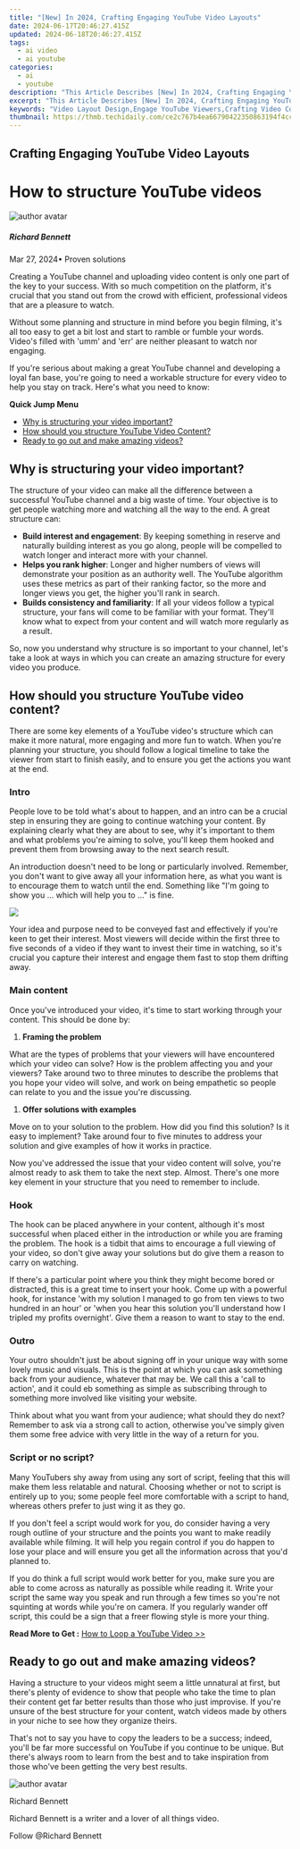 ```yaml
---
title: "[New] In 2024, Crafting Engaging YouTube Video Layouts"
date: 2024-06-17T20:46:27.415Z
updated: 2024-06-18T20:46:27.415Z
tags:
  - ai video
  - ai youtube
categories:
  - ai
  - youtube
description: "This Article Describes [New] In 2024, Crafting Engaging YouTube Video Layouts"
excerpt: "This Article Describes [New] In 2024, Crafting Engaging YouTube Video Layouts"
keywords: "Video Layout Design,Engage YouTube Viewers,Crafting Video Content,Creativity in Video Making,Captivating YouTube Formats,Effective Video Arrangements,Interactive Video Frameworks"
thumbnail: https://thmb.techidaily.com/ce2c767b4ea66790422350863194f4cca1e1e1f1b31e78a51ee237f509439d21.jpg
---
```


## Crafting Engaging YouTube Video Layouts

# How to structure YouTube videos

![author avatar](https://images.wondershare.com/filmora/article-images/richard-bennett.jpg)

##### Richard Bennett

 Mar 27, 2024• Proven solutions

 Creating a YouTube channel and uploading video content is only one part of the key to your success. With so much competition on the platform, it's crucial that you stand out from the crowd with efficient, professional videos that are a pleasure to watch.

 Without some planning and structure in mind before you begin filming, it's all too easy to get a bit lost and start to ramble or fumble your words. Video's filled with 'umm' and 'err' are neither pleasant to watch nor engaging.

 If you're serious about making a great YouTube channel and developing a loyal fan base, you're going to need a workable structure for every video to help you stay on track. Here's what you need to know:

**Quick Jump Menu**

* [Why is structuring your video important?](#part1)
* [How should you structure YouTube Video Content?](#part2)
* [Ready to go out and make amazing videos?](#part3)

## Why is structuring your video important?

 The structure of your video can make all the difference between a successful YouTube channel and a big waste of time. Your objective is to get people watching more and watching all the way to the end. A great structure can:

* **Build interest and engagement**: By keeping something in reserve and naturally building interest as you go along, people will be compelled to watch longer and interact more with your channel.
* **Helps you rank higher**: Longer and higher numbers of views will demonstrate your position as an authority well. The YouTube algorithm uses these metrics as part of their ranking factor, so the more and longer views you get, the higher you'll rank in search.
* **Builds consistency and familiarity**: If all your videos follow a typical structure, your fans will come to be familiar with your format. They'll know what to expect from your content and will watch more regularly as a result.

 So, now you understand why structure is so important to your channel, let's take a look at ways in which you can create an amazing structure for every video you produce.

## How should you structure YouTube video content?

 There are some key elements of a YouTube video's structure which can make it more natural, more engaging and more fun to watch. When you're planning your structure, you should follow a logical timeline to take the viewer from start to finish easily, and to ensure you get the actions you want at the end.

### Intro

 People love to be told what's about to happen, and an intro can be a crucial step in ensuring they are going to continue watching your content. By explaining clearly what they are about to see, why it's important to them and what problems you're aiming to solve, you'll keep them hooked and prevent them from browsing away to the next search result.

 An introduction doesn't need to be long or particularly involved. Remember, you don't want to give away all your information here, as what you want is to encourage them to watch until the end. Something like "I'm going to show you … which will help you to …" is fine.

![](https://images.wondershare.com/filmora/article-images/youtube-structure.jpg)

 Your idea and purpose need to be conveyed fast and effectively if you're keen to get their interest. Most viewers will decide within the first three to five seconds of a video if they want to invest their time in watching, so it's crucial you capture their interest and engage them fast to stop them drifting away.

### Main content

 Once you've introduced your video, it's time to start working through your content. This should be done by:

1. **Framing the problem**

 What are the types of problems that your viewers will have encountered which your video can solve? How is the problem affecting you and your viewers? Take around two to three minutes to describe the problems that you hope your video will solve, and work on being empathetic so people can relate to you and the issue you're discussing.

1. **Offer solutions with examples**

 Move on to your solution to the problem. How did you find this solution? Is it easy to implement? Take around four to five minutes to address your solution and give examples of how it works in practice.

 Now you've addressed the issue that your video content will solve, you're almost ready to ask them to take the next step. Almost. There's one more key element in your structure that you need to remember to include.

### Hook

 The hook can be placed anywhere in your content, although it's most successful when placed either in the introduction or while you are framing the problem. The hook is a tidbit that aims to encourage a full viewing of your video, so don't give away your solutions but do give them a reason to carry on watching.

 If there's a particular point where you think they might become bored or distracted, this is a great time to insert your hook. Come up with a powerful hook, for instance 'with my solution I managed to go from ten views to two hundred in an hour' or 'when you hear this solution you'll understand how I tripled my profits overnight'. Give them a reason to want to stay to the end.

### Outro

 Your outro shouldn't just be about signing off in your unique way with some lovely music and visuals. This is the point at which you can ask something back from your audience, whatever that may be. We call this a 'call to action', and it could eb something as simple as subscribing through to something more involved like visiting your website.

 Think about what you want from your audience; what should they do next? Remember to ask via a strong call to action, otherwise you've simply given them some free advice with very little in the way of a return for you.

### Script or no script?

 Many YouTubers shy away from using any sort of script, feeling that this will make them less relatable and natural. Choosing whether or not to script is entirely up to you; some people feel more comfortable with a script to hand, whereas others prefer to just wing it as they go.

 If you don't feel a script would work for you, do consider having a very rough outline of your structure and the points you want to make readily available while filming. It will help you regain control if you do happen to lose your place and will ensure you get all the information across that you'd planned to.

 If you do think a full script would work better for you, make sure you are able to come across as naturally as possible while reading it. Write your script the same way you speak and run through a few times so you're not squinting at words while you're on camera. If you regularly wander off script, this could be a sign that a freer flowing style is more your thing.

 **Read More to Get :** [How to Loop a YouTube Video >>](https://tools.techidaily.com/wondershare/filmora/download/)

## Ready to go out and make amazing videos?

 Having a structure to your videos might seem a little unnatural at first, but there's plenty of evidence to show that people who take the time to plan their content get far better results than those who just improvise. If you're unsure of the best structure for your content, watch videos made by others in your niche to see how they organize theirs.

 That's not to say you have to copy the leaders to be a success; indeed, you'll be far more successful on YouTube if you continue to be unique. But there's always room to learn from the best and to take inspiration from those who've been getting the very best results.

![author avatar](https://images.wondershare.com/filmora/article-images/richard-bennett.jpg)

Richard Bennett

Richard Bennett is a writer and a lover of all things video.

Follow @Richard Bennett


<ins class="adsbygoogle"
     style="display:block"
     data-ad-format="autorelaxed"
     data-ad-client="ca-pub-7571918770474297"
     data-ad-slot="1223367746"></ins>



<ins class="adsbygoogle"
     style="display:block"
     data-ad-client="ca-pub-7571918770474297"
     data-ad-slot="8358498916"
     data-ad-format="auto"
     data-full-width-responsive="true"></ins>


